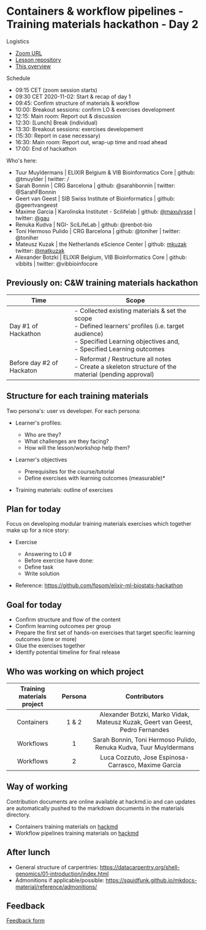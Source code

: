 # Containers & workflow pipelines - Training materials hackathon - Day 2

Logistics
- [Zoom URL](https://zoom.us/j/97885672891?pwd=UTJ1bWtLbnQ0dEZGR0RTQkNSMjBndz09)
- [Lesson repository](https://github.com/vibbits/containers-workflow-hackathon)
- [This overview](https://hackmd.io/U7obAY5DTIyT85scmRMwlQ)

Schedule
- 09:15 CET (zoom session starts)
- 09:30 CET 2020-11-02: Start & recap of day 1
- 09:45: Confirm structure of materials & workflow 
- 10:00: Breakout sessions: confirm LO & exercises development
- 12:15: Main room: Report out & discussion
- 12:30: [Lunch] Break (individual)
- 13:30: Breakout sessions: exercises developement
- (15:30: Report in case necessary)
- 16:30: Main room: Report out, wrap-up time and road ahead
- 17:00: End of hackathon

Who's here:
- Tuur Muyldermans | ELIXIR Belgium & VIB Bioinformatics Core | github: @tmuylder | twitter: / 
- Sarah Bonnin | CRG Barcelona | github: @sarahbonnin | twitter: @SarahFBonnin
- Geert van Geest | SIB Swiss Institute of Bioinformatics | github: @geertvangeest
- Maxime Garcia | Karolinska Institutet - Scilifelab | github: [@maxulysse](https://github.com/maxulysse) | twitter: [@gau](https://twitter.com/gau)
- Renuka Kudva | NGI- SciLifeLab | github: @renbot-bio 
- Toni Hermoso Pulido | CRG Barcelona | github: @toniher | twitter: @toniher
- Mateusz Kuzak | the Netherlands eScience Center | github: [mkuzak](https://github.com/mkuzak) twitter: [@matkuzak](https://twitter.com/matkuzak)
- Alexander Botzki | ELIXIR Belgium, VIB Bioinformatics Core | github: vibbits | twitter: @vibbioinfocore

## Previously on: C&W training materials hackathon

| Time | Scope |
|------|-------|
|  Day #1 of Hackathon  | - Collected existing materials & set the scope <br/> - Defined learners’ profiles (i.e. target audience) <br/> - Specified Learning objectives and, <br/> - Specified Learning outcomes  |
| Before day #2 of Hackaton | - Reformat / Restructure all notes <br/> - Create a skeleton structure of the material (pending approval) |



## Structure for each training materials

Two persona's: user vs developer. For each persona: 
- Learner's profiles:
    - Who are they?
    - What challenges are they facing? 
    - How will the lesson/workshop help them?
- Learner's objectives
    - Prerequisites for the course/tutorial
    - Define exercises with learning outcomes (measurable)*

- Training materials: outline of exercises


## Plan for today

Focus on developing modular training materials exercises which together make up for a nice story:
- Exercise
    - Answering to LO # 
    - Before exercise have done:
    - Define task
    - Write solution


- Reference: https://github.com/fpsom/elixir-ml-biostats-hackathon


## Goal for today

- Confirm structure and flow of the content
- Confirm learning outcomes per group 
- Prepare the first set of hands-on exercises that target specific learning outcomes (one or more)
- Glue the exercises together
- Identify potential timeline for final release

## Who was working on which project

| Training materials project | Persona |                                  Contributors                                  |
|:--------------------------:|:-------:|:------------------------------------------------------------------------------:|
|         Containers         |  1 & 2  | Alexander Botzki, Marko Vidak, Mateusz Kuzak, Geert van Geest, Pedro Fernandes |
|          Workflows         |    1    |        Sarah Bonnin, Toni Hermoso Pulido, Renuka Kudva, Tuur Muyldermans       |
|          Workflows         |    2    |               Luca Cozzuto, Jose Espinosa-Carrasco, Maxime Garcia              |

## Way of working
Contribution documents are online available at hackmd.io and can updates are automatically pushed to the markdown documents in the materials directory.
- Containers training materials on [hackmd](https://hackmd.io/krqYgepjTN-f0F_9hptJNA)
- Workflow pipelines training materials on [hackmd](https://hackmd.io/VSl5XYN9SYSYTIA6HQMeMg)

## After lunch

- General structure of carpentries: https://datacarpentry.org/shell-genomics/01-introduction/index.html
- Admonitions if applicable/possible: https://squidfunk.github.io/mkdocs-material/reference/admonitions/


## Feedback
[Feedback form](https://elixir.mf.uni-lj.si/course/view.php?id=63)